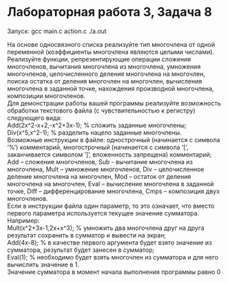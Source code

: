 # Лабораторная работа 3, Задача 8

Запуск: gcc main.c action.c 
./a.out  

На основе односвязного списка реализуйте тип многочлена от одной переменной
(коэффициенты многочлена являются целыми числами). Реализуйте функции,
репрезентирующие операции сложения многочленов, вычитания многочлена из
многочлена, умножения многочленов, целочисленного деления многочлена на
многочлен, поиска остатка от деления многочлен на многочлен, вычисления
многочлена в заданной точке, нахождения производной многочлена, композиции
многочленов.  
Для демонстрации работы вашей программы реализуйте возможность обработки
текстового файла (с чувствительностью к регистру) следующего вида:  
Add(2x^2-x+2,-x^2+3x-1); % сложить заданные многочлены;  
Div(x^5,x^2-1); % разделить нацело заданные многочлены.  
Возможные инструкции в файле: однострочный (начинается с символа ‘%’)
комментарий, многострочный (начинается с символа ‘[‘, заканчивается символом ‘]’,
вложенность запрещена) комментарий; Add – сложение многочленов, Sub - вычитание
многочлена из многочлена, Mult – умножение многочленов, Div – целочисленное
деление многочлена на многочлен, Mod – остаток от деления многочлена на многочлен,
Eval – вычисление многочлена в заданной точке, Diff – дифференцирование
многочлена, Cmps – композиция двух многочленов.  
Если в инструкции файла один параметр, то это означает, что вместо первого
параметра используется текущее значение сумматора. Например:  
Mult(x^2+3x-1,2x+x^3); % умножить два многочлена друг на друга результат сохранить
в сумматор и вывести на экран;  
Add(4x-8); % в качестве первого аргумента будет взято значение из сумматора,
результат будет занесен в сумматор;  
Eval(1); % необходимо будет взять многочлен из сумматора и для него вычислить
значение в 1.  
Значение сумматора в момент начала выполнения программы равно 0